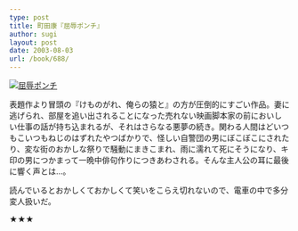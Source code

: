 ```yaml
---
type: post
title: 町田康『屈辱ポンチ』
author: sugi
layout: post
date: 2003-08-03
url: /book/688/
---
```

<a href="http://www.amazon.co.jp/exec/obidos/ASIN/4167653028/chezsugi-22/ref=nosim/" onclick="_gaq.push(['_trackEvent', 'outbound-article', 'http://www.amazon.co.jp/exec/obidos/ASIN/4167653028/chezsugi-22/ref=nosim/', '']);" name="amazletlink" target="_blank"><img src="http://i2.wp.com/ec2.images-amazon.com/images/I/51Y21R8Z9PL.SL160.jpg?w=660" alt="屈辱ポンチ" class="alignleft" data-recalc-dims="1" /></a>

表題作より冒頭の『けものがれ、俺らの猿と』の方が圧倒的にすごい作品。妻に逃げられ、部屋を追い出されることになった売れない映画脚本家の前においしい仕事の話が持ち込まれるが、それはさらなる悪夢の続き。関わる人間はどいつもこいつもねじのはずれたやつばかりで、怪しい自警団の男にぼこぼこにされたり、変な街のおかしな祭りで騒動にまきこまれ、雨に濡れて死にそうになり、キ印の男につかまって一晩中俳句作りにつきあわされる。そんな主人公の耳に最後に響く声とは…。

読んでいるとおかしくておかしくて笑いをこらえ切れないので、電車の中で多分変人扱いだ。

★★★

